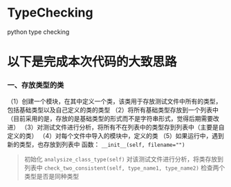 # TypeChecking
python type checking

# 以下是完成本次代码的大致思路
### 一、存放类型的类
（1）创建一个模块，在其中定义一个类，该类用于存放测试文件中所有的类型，包括基础类型以及自己定义的类的类型
（2）将所有基础类型存放到一个列表中（目前采用的是，存放的是基础类型的形式而不是字符串形式，觉得后期需要改进）
（3）对测试文件进行分析，将所有不在列表中的类型存到列表中（主要是自定义的类）
（4）对每个文件中导入的模块中，定义的类
（5）如果运行中，遇到新的类型，也存放到列表中
函数：
`__init__(self, filename="")`
> 初始化
`analysize_class_type(self)`
> 对该测试文件进行分析，将类存放到列表中
`check_two_consistent(self, type_name1, type_name2)`
> 检查两个类型是否是同种类型
